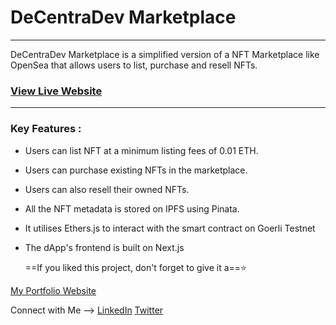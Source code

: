 # **DeCentraDev Marketplace**
---
DeCentraDev Marketplace is a simplified version of a NFT Marketplace like OpenSea that allows users to list, purchase and resell NFTs.
 
 ### [View Live Website](https://nft-marketplace-4vgcbhyna-moyezrabbaniwork-gmailcom.vercel.app)

 
---
 
 
  ### Key Features : 
 - Users can list NFT at a minimum listing fees of 0.01 ETH.
 - Users can purchase existing NFTs in the marketplace.
 - Users can also resell their owned NFTs.
 - All the NFT metadata is stored on IPFS using Pinata.
 - It utilises Ethers.js to interact with the smart contract on Goerli Testnet
 - The dApp's frontend is built on Next.js




   ==If you liked this project, don't forget to give it a==⭐

[My Portfolio Website](https://portfolio-website-2jru10saq-moyezrabbaniwork-gmailcom.vercel.app)

Connect  with Me --> [LinkedIn](https://www.linkedin.com/in/moyez-rabbani-4a647421b/)  [Twitter](https://twitter.com/MoyezRabbani) 

